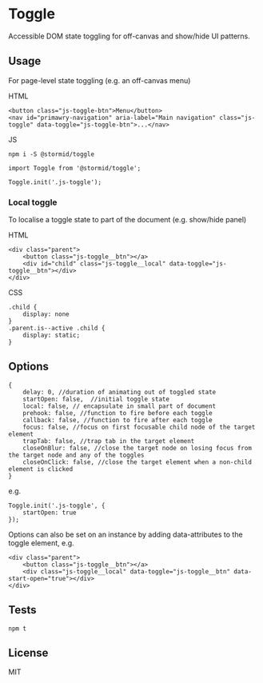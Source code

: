 # Toggle

Accessible DOM state toggling for off-canvas and show/hide UI patterns.

## Usage
For page-level state toggling (e.g. an off-canvas menu)

HTML
```
<button class="js-toggle-btn">Menu</button>
<nav id="primawry-navigation" aria-label="Main navigation" class="js-toggle" data-toggle="js-toggle-btn">...</nav>
```

JS
```
npm i -S @stormid/toggle
```
```
import Toggle from '@stormid/toggle';

Toggle.init('.js-toggle');
```


### Local toggle
To localise a toggle state to part of the document (e.g. show/hide panel)

HTML
```
<div class="parent">
    <button class="js-toggle__btn"></a>
    <div id="child" class="js-toggle__local" data-toggle="js-toggle__btn"></div>
</div>
```

CSS
```
.child {
    display: none
}
.parent.is--active .child {
    display: static;
}
```

## Options
```
{
    delay: 0, //duration of animating out of toggled state
    startOpen: false,  //initial toggle state
    local: false, // encapsulate in small part of document
    prehook: false, //function to fire before each toggle
    callback: false, //function to fire after each toggle
    focus: false, //focus on first focusable child node of the target element
    trapTab: false, //trap tab in the target element
    closeOnBlur: false, //close the target node on losing focus from the target node and any of the toggles
    closeOnClick: false, //close the target element when a non-child element is clicked
}
```
e.g.
```
Toggle.init('.js-toggle', {
    startOpen: true
});
```

Options can also be set on an instance by adding data-attributes to the toggle element, e.g. 
```
<div class="parent">
    <button class="js-toggle__btn"></a>
    <div class="js-toggle__local" data-toggle="js-toggle__btn" data-start-open="true"></div>
</div>
```


## Tests
```
npm t
```

## License
MIT